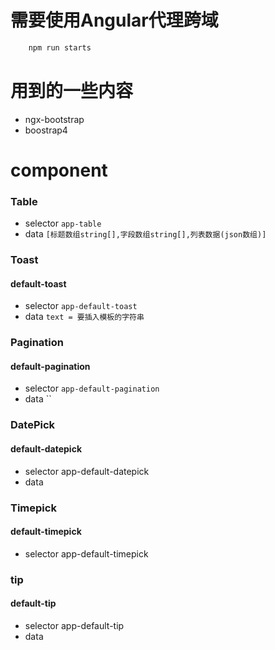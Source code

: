 # 需要使用Angular代理跨域 
```javascript
    npm run starts
```

# 用到的一些内容

- ngx-bootstrap
- boostrap4

# component

### Table
- selector `app-table`
- data `[标题数组string[],字段数组string[],列表数据(json数组)]`

### Toast

#### default-toast
- selector `app-default-toast`
- data `text = 要插入模板的字符串`

### Pagination

#### default-pagination
- selector `app-default-pagination`
- data ``

### DatePick

#### default-datepick
- selector app-default-datepick
- data 

### Timepick

#### default-timepick
- selector app-default-timepick

### tip

#### default-tip
- selector app-default-tip
- data

